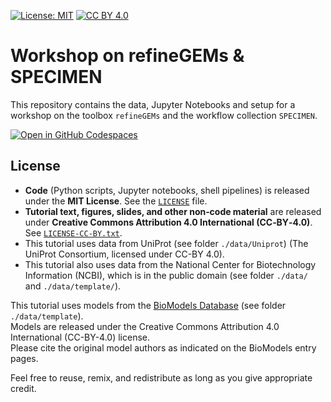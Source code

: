 [![License: MIT](https://img.shields.io/badge/License-MIT-yellow.svg)](https://opensource.org/licenses/MIT) 
[![CC BY 4.0](https://img.shields.io/badge/License-CC%20BY%204.0-lightgrey.svg)](https://creativecommons.org/licenses/by/4.0/)

# Workshop on refineGEMs & SPECIMEN
This repository contains the data, Jupyter Notebooks and setup for a workshop on the toolbox ``refineGEMs`` and the 
workflow collection ``SPECIMEN``.

[![Open in GitHub Codespaces](https://github.com/codespaces/badge.svg)](https://github.com/codespaces/new/YOUR-USERNAME/tutorial-repo?quickstart=1)

## License

- **Code** (Python scripts, Jupyter notebooks, shell pipelines) is released under the **MIT License**. 
See the [`LICENSE`](https://github.com/draeger-lab/GEM_Tutorial/blob/main/LICENSE) file.
- **Tutorial text, figures, slides, and other non‑code material** are released under 
**Creative Commons Attribution 4.0 International (CC‑BY‑4.0)**. 
See [`LICENSE-CC-BY.txt`](https://github.com/draeger-lab/GEM_Tutorial/blob/main/LICENSE-CC-BY.txt).
- This tutorial uses data from UniProt (see folder `./data/Uniprot`) (The UniProt Consortium, licensed under CC-BY 4.0).
- This tutorial also uses data from the National Center for Biotechnology Information (NCBI), which is in the public 
domain (see folder `./data/` and `./data/template/`).

This tutorial uses models from the [BioModels Database](https://www.ebi.ac.uk/biomodels/) 
(see folder `./data/template`).  
Models are released under the Creative Commons Attribution 4.0 International (CC-BY-4.0) license.  
Please cite the original model authors as indicated on the BioModels entry pages.

Feel free to reuse, remix, and redistribute as long as you give appropriate credit.

